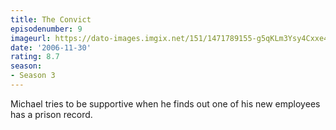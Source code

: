 ```yaml
---
title: The Convict
episodenumber: 9
imageurl: https://dato-images.imgix.net/151/1471789155-g5qKLm3Ysy4Cxxe4hgWfr6jLeNu.jpg?ixlib=rb-1.1.0&ch=DPR%2CWidth&auto=compress%2Cformat
date: '2006-11-30'
rating: 8.7
season:
- Season 3
---
```


Michael tries to be supportive when he finds out one of his new employees has a prison record.